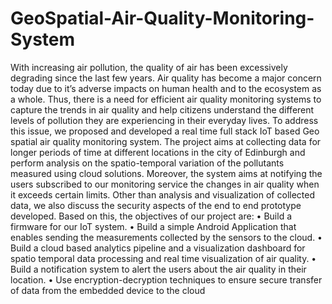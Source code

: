 # GeoSpatial-Air-Quality-Monitoring-System

With increasing air pollution, the quality of air has been excessively degrading since the last few years. Air quality has become a major
concern today due to it’s adverse impacts on human health and to the ecosystem as a whole. Thus, there is a need for efficient air
quality monitoring systems to capture the trends in air quality and help citizens understand the different levels of pollution they are
experiencing in their everyday lives. To address this issue, we proposed and developed a real time full stack IoT based
Geo spatial air quality monitoring system. The project aims at collecting data for longer periods of time at different locations in the
city of Edinburgh and perform analysis on the spatio-temporal variation of the pollutants measured using cloud solutions. Moreover,
the system aims at notifying the users subscribed to our monitoring service the changes in air quality when it exceeds certain limits.
Other than analysis and visualization of collected data, we also discuss the security aspects of the end to end prototype developed.
Based on this, the objectives of our project are:
• Build a firmware for our IoT system.
• Build a simple Android Application that enables sending the measurements collected by the sensors to the cloud.
• Build a cloud based analytics pipeline and a visualization dashboard for spatio temporal data processing and real time visualization of air quality.
• Build a notification system to alert the users about the air quality in their location.
• Use encryption-decryption techniques to ensure secure transfer of data from the embedded device to the cloud
